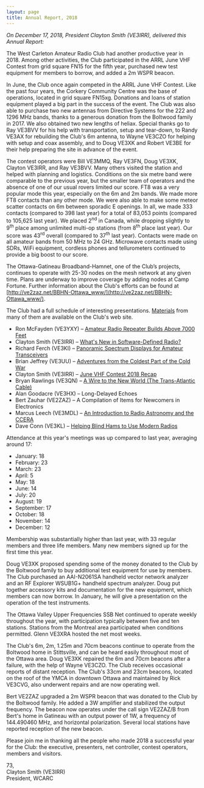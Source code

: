 ```yaml
---
layout: page
title: Annual Report, 2018
---
```


*On December 17, 2018, President Clayton Smith (VE3IRR), delivered this Annual Report:*

The West Carleton Amateur Radio Club had another productive year in 2018.  Among other activities, the Club participated in the ARRL June VHF Contest from grid square FN15 for the fifth year, purchased new test equipment for members to borrow, and added a 2m WSPR beacon.

In June, the Club once again competed in the ARRL June VHF Contest.  Like the past four years, the Corkery Community Centre was the base of operations, located in grid square FN15xg.  Donations and loans of station equipment played a big part in the success of the event.  The Club was also able to purchase two new antennas from Directive Systems for the 222 and 1296 MHz bands, thanks to a generous donation from the Boltwood family in 2017.  We also obtained two new lengths of heliax.  Special thanks go to Ray VE3BVV for his help with transportation, setup and tear-down, to Randy VE3AX for rebuilding the Club's 6m antenna, to Wayne VE3CZO for helping with setup and coax assembly, and to Doug VE3XK and Robert VE3BE for their help preparing the site in advance of the event.

The contest operators were Bill VE3MMQ, Ray VE3FN, Doug VE3XK, Clayton VE3IRR, and Ray VE3BVV.  Many others visited the station and helped with planning and logistics.  Conditions on the six metre band were comparable to the previous year, but the smaller team of operators and the absence of one of our usual rovers limited our score.  FT8 was a very popular mode this year, especially on the 6m and 2m bands.  We made more FT8 contacts than any other mode.  We were also able to make some meteor scatter contacts on 6m between sporadic E openings.  In all, we made 333 contacts (compared to 398 last year) for a total of 83,053 points (compared to 105,625 last year).  We placed 2<sup>nd</sup> in Canada, while dropping slightly to 9<sup>th</sup> place among unlimited multi-op stations (from 8<sup>th</sup> place last year).  Our score was 43<sup>rd</sup> overall (compared to 37<sup>th</sup> last year).  Contacts were made on all amateur bands from 50 MHz to 24 GHz.  Microwave contacts made using SDRs, WiFi equipment, cordless phones and tellurometers continued to provide a big boost to our score.

The Ottawa-Gatineau Broadband-Hamnet, one of the Club’s projects, continues to operate with 25-30 nodes on the mesh network at any given time.  Plans are underway to improve coverage by adding nodes at Camp Fortune.  Further information about the Club's efforts can be found at [http://ve2zaz.net/BBHN-Ottawa_www/](http://ve2zaz.net/BBHN-Ottawa_www/).

The Club had a full schedule of interesting presentations.  [Materials](../presentations.html) from many of them are available on the Club's web site.

* Ron McFayden (VE3YXY) – [Amateur Radio Repeater Builds Above 7000 Feet](../presentations/ve3yxy_yukon_repeater_builds.pdf)
* Clayton Smith (VE3IRR) – [What's New in Software-Defined Radio?](../presentations/ve3irr_sdr_update.pdf)
* Richard Ferch (VE3KI) – [Panoramic Spectrum Displays for Amateur Transceivers](../presentations/ve3ki_panoramic_displays.pdf)
* Brian Jeffrey (VE3UU) – [Adventures from the Coldest Part of the Cold War](../presentations/ve3uu_dew_line.pdf)
* Clayton Smith (VE3IRR) – [June VHF Contest 2018 Recap](../presentations/ve3irr_2018_june_contest_review.pdf)
* Bryan Rawlings (VE3QN) – [A Wire to the New World (The Trans-Atlantic Cable)](../presentations/ve3qn_wire_to_the_new_world.pdf)
* Alan Goodacre (VE3HX) – Long-Delayed Echoes
* Bert Zauhar (VE2ZAZ) – A Compilation of Items for Newcomers in Electronics
* Marcus Leech (VE3MDL) – [An Introduction to Radio Astronomy and the CCERA](../presentations/ve3mdl_ccera_intro_radio_astronomy.pdf)
* Dave Conn (VE3KL) – [Helping Blind Hams to Use Modern Radios](../presentations/ve3kl_helping_blind_hams.pdf)

Attendance at this year's meetings was up compared to last year, averaging around 17:

* January: 18
* February: 23
* March: 23
* April: 5
* May: 18
* June: 14
* July: 20
* August: 19
* September: 17
* October: 18
* November: 14
* December: 12

Membership was substantially higher than last year, with 33 regular members and three life members.  Many new members signed up for the first time this year.

Doug VE3XK proposed spending some of the money donated to the Club by the Boltwood family to buy additional test equipment for use by members.  The Club purchased an AAI-N2061SA handheld vector network analyzer and an RF Explorer WSUB1G+ handheld spectrum analyzer.  Doug put together accessory kits and documentation for the new equipment, which members can now borrow.  In January, he will give a presentation on the operation of the test instruments.

The Ottawa Valley Upper Frequencies SSB Net continued to operate weekly throughout the year, with participation typically between five and ten stations.  Stations from the Montreal area participated when conditions permitted.  Glenn VE3XRA hosted the net most weeks.

The Club's 6m, 2m, 1.25m and 70cm beacons continue to operate from the Boltwood home in Stittsville, and can be heard easily throughout most of the Ottawa area.  Doug VE3XK repaired the 6m and 70cm beacons after a failure, with the help of Wayne VE3CZO.  The Club receives occasional reports of distant reception.  The Club's 33cm and 23cm beacons, located on the roof of the YMCA in downtown Ottawa and maintained by Rick VE3CVG, also underwent repairs and are now operating well.

Bert VE2ZAZ upgraded a 2m WSPR beacon that was donated to the Club by the Boltwood family.  He added a 3W amplifier and stabilized the output frequency.  The beacon now operates under the call sign VE2ZAZ/B from Bert's home in Gatineau with an output power of 1W, a frequency of 144.490460 MHz, and horizontal polarization.  Several local stations have reported reception of the new beacon.

Please join me in thanking all the people who made 2018 a successful year for the Club: the executive, presenters, net controller, contest operators, members and visitors.

73,  
Clayton Smith (VE3IRR)  
President, WCARC
